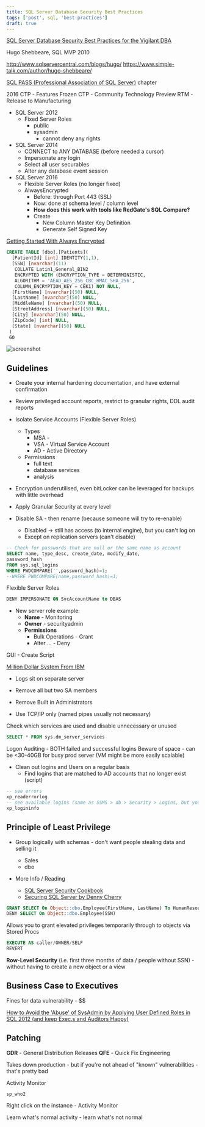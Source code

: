 ```yaml
---
title: SQL Server Database Security Best Practices
tags: ['post', sql, 'best-practices']
draft: true
---
```


[SQL Server Database Security Best Practices for the Vigilant DBA](http://www.meetup.com/VTCode/events/223946011/)

Hugo Shebbeare, SQL MVP 2010

http://www.sqlservercentral.com/blogs/hugo/
https://www.simple-talk.com/author/hugo-shebbeare/

[SQL PASS (Professional Association of SQL Server)](http://www.sqlpass.org/) chapter

2016 CTP - Features Frozen
CTP - Community Technology Preview
RTM - Release to Manufacturing

* SQL Server 2012
  * Fixed Server Roles
    * public
    * sysadmin
      * cannot deny any rights
* SQL Server 2014
  * CONNECT to ANY DATABASE (before needed a cursor)
  * Impersonate any login
  * Select all user securables
  * Alter any database event session
* SQL Server 2016
  * Flexible Server Roles (no longer fixed)
  * AlwaysEncrypted
    * Before: through Port 443 (SSL)
    * Now: done at schema level / column level
    * **How does this work with tools like RedGate's SQL Compare?**
    * Create
      * New Column Master Key Definition
      * Generate Self Signed Key

[Getting Started With Always Encrypted](http://blogs.msdn.com/b/sqlsecurity/archive/2015/06/04/getting-started-with-always-encrypted.aspx)

```sql
CREATE TABLE [dbo].[Patients](
  [PatientId] [int] IDENTITY(1,1),
  [SSN] [nvarchar](11)
   COLLATE Latin1_General_BIN2
   ENCRYPTED WITH (ENCRYPTION_TYPE = DETERMINISTIC,
   ALGORITHM = 'AEAD_AES_256_CBC_HMAC_SHA_256',
   COLUMN_ENCRYPTION_KEY = CEK1) NOT NULL,
  [FirstName] [nvarchar](50) NULL,
  [LastName] [nvarchar](50) NULL,
  [MiddleName] [nvarchar](50) NULL,
  [StreetAddress] [nvarchar](50) NULL,
  [City] [nvarchar](50) NULL,
  [ZipCode] [int] NULL,
  [State] [nvarchar](50) NULL
 )
 GO
```

![screenshot](https://i.imgur.com/UzkVB9q.png?1)


## Guidelines

* Create your internal hardening documentation, and have external confirmation
* Review privileged account reports, restrict to granular rights, DDL audit reports
* Isolate Service Accounts (Flexible Server Roles)
  * Types
    * MSA -
    * VSA - Virtual Service Account
    * AD - Active Directory
  * Permissions
    * full text
    * database services
    * analysis
* Encryption underutilised, even bitLocker can be leveraged for backups with little overhead


* Apply Granular Security at every level
* Disable SA - then rename (because someone will try to re-enable)
  * Disabled -> still has access (to internal engine), but you can't log on
  * Except on replication servers (can't disable)

```sql
-- Check for passwords that are null or the same name as account
SELECT name, type_desc, create_date, modify_date,
password_hash
FROM sys.sql_logins
WHERE PWDCOMPARE('',password_hash)=1;
--WHERE PWDCOMPARE(name,password_hash)=1;
```

Flexible Server Roles

```sql
DENY IMPERSONATE ON SvcAccountName to DBAS
```

* New server role example:
  * **Name** - Monitoring
  * **Owner** - securityadmin
  * **Permissions**
    * Bulk Operations - Grant
    * Alter ... - Deny

GUI - Create Script

[Million Dollar System From IBM](http://www-03.ibm.com/software/products/en/category/data-security)

* Logs sit on separate server

* Remove all but two SA members

* Remove Built in Administrators

* Use TCP/IP only (named pipes usually not necessary)

Check which services are used and disable unnecessary or unused

```sql
SELECT * FROM sys.dm_server_services
```

Logon Auditing - BOTH failed and successful logins
Beware of space - can be <30-40GB for busy prod server (VM might be more easily scalable)

* Clean out logins and Users on a regular basis
  * Find logins that are matched to AD accounts that no longer exist (script)

```sql
-- see errors
xp_readerrorlog
-- see available logins (same as SSMS > db > Security > Logins, but you can do remotely)
xp_logininfo
```

## **Principle of Least Privilege**

* Group logically with schemas - don't want people stealing data and selling it
  * Sales
  * dbo

* More Info / Reading
  * [SQL Server Security Cookbook](http://www.amazon.com/dp/1849685886)
  * [Securing SQL Server by Denny Cherry](http://www.amazon.com/dp/1597499471)

```sql
GRANT SELECT On Object::dbo.Employee(FirstName, LastName) To HumanResourcesAssistant;
DENY SELECT On Object::dbo.Employee(SSN)
```

Allows you to grant elevated privileges temporarily through to objects via Stored Procs

```sql
EXECUTE AS caller/OWNER/SELF
REVERT
```

**Row-Level Security** (i.e. first three months of data / people without SSN) - without having to create a new object or a view

## Business Case to Executives

Fines for data vulnerability - $$

[How to Avoid the 'Abuse' of SysAdmin by Applying User Defined Roles in SQL 2012 (and keep Exec.s and Auditors Happy)](http://dbhive.blogspot.com/2013/09/how-to-avoid-abuse-of-sysadmin-by.html)

## Patching

**GDR** - General Distribution Releases
**QFE** - Quick Fix Engineering

Takes down production - but if you're not ahead of "known" vulnerabilities - that's pretty bad

Activity Monitor

`sp_who2`

Right click on the instance - Activity Monitor

Learn what's normal activity - learn what's not normal
